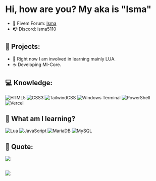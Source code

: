 # Hi, how are you? My aka is "Isma"

- 🌵 Fivem Forum: <a href="https://forum.cfx.re/u/mrisma">Isma</a>
- 📭 Discord: isma5110

## 🔐 Projects:

- 📍 Right now I am involved in learning mainly LUA.
- ☕ Developing MI-Core.



## 💻 Knowledge:

![HTML5](https://img.shields.io/badge/html5-%23E34F26.svg?style=for-the-badge&logo=html5&logoColor=white)
![CSS3](https://img.shields.io/badge/css3-%231572B6.svg?style=for-the-badge&logo=css3&logoColor=white)
![TailwindCSS](https://img.shields.io/badge/tailwindcss-%2338B2AC.svg?style=for-the-badge&logo=tailwind-css&logoColor=white)
![Windows Terminal](https://img.shields.io/badge/Windows%20Terminal-%234D4D4D.svg?style=for-the-badge&logo=windows-terminal&logoColor=white)
![PowerShell](https://img.shields.io/badge/PowerShell-%235391FE.svg?style=for-the-badge&logo=powershell&logoColor=white)
![Vercel](https://img.shields.io/badge/vercel-%23000000.svg?style=for-the-badge&logo=vercel&logoColor=white)

## 🎈 What am I learning?
![Lua](https://img.shields.io/badge/lua-%232C2D72.svg?style=for-the-badge&logo=lua&logoColor=white)
![JavaScript](https://img.shields.io/badge/javascript-%23323330.svg?style=for-the-badge&logo=javascript&logoColor=%23F7DF1E)
![MariaDB](https://img.shields.io/badge/MariaDB-003545?style=for-the-badge&logo=mariadb&logoColor=white)
![MySQL](https://img.shields.io/badge/mysql-4479A1.svg?style=for-the-badge&logo=mysql&logoColor=white)


## 📔 Quote:
![](https://quotes-github-readme.vercel.app/api?type=horizontal&theme=tokyonight)

##
[![](https://visitcount.itsvg.in/api?id=MrIsma&icon=1&color=6)](https://visitcount.itsvg.in)<br>
